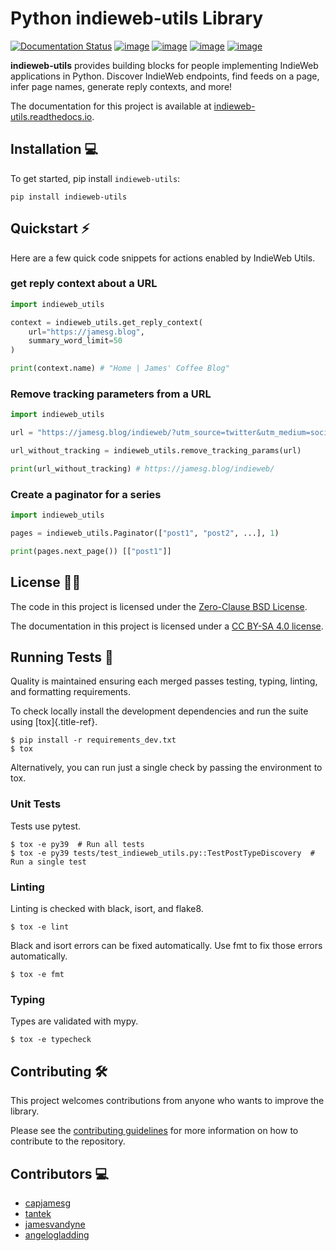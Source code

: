 # Python indieweb-utils Library

[![Documentation Status](https://readthedocs.org/projects/indieweb-utils/badge/?version=latest)](https://indieweb-utils.readthedocs.io/en/latest/?badge=latest)
[![image](https://badge.fury.io/py/indieweb-utils.svg)](https://badge.fury.io/py/indieweb-utils)
[![image](https://img.shields.io/pypi/dm/indieweb-utils)](https://pypistats.org/packages/indieweb-utils)
[![image](https://img.shields.io/pypi/l/indieweb-utils)](https://github.com/capjamesg/indieweb-utils/blob/main/LICENSE)
[![image](https://img.shields.io/pypi/pyversions/indieweb-utils)](https://badge.fury.io/py/indieweb-utils)

**indieweb-utils** provides building blocks for people implementing IndieWeb applications in Python. Discover IndieWeb endpoints, find feeds on a page, infer page names, generate reply contexts, and more!

The documentation for this project is available at [indieweb-utils.readthedocs.io](https://indieweb-utils.readthedocs.io/en/latest/).

## Installation 💻

To get started, pip install `indieweb-utils`:

    pip install indieweb-utils

## Quickstart ⚡

Here are a few quick code snippets for actions enabled by IndieWeb Utils.

### get reply context about a URL

``` python
import indieweb_utils

context = indieweb_utils.get_reply_context(
    url="https://jamesg.blog",
    summary_word_limit=50
)

print(context.name) # "Home | James' Coffee Blog"
```

### Remove tracking parameters from a URL

``` python
import indieweb_utils

url = "https://jamesg.blog/indieweb/?utm_source=twitter&utm_medium=social&utm_campaign=webmention"

url_without_tracking = indieweb_utils.remove_tracking_params(url)

print(url_without_tracking) # https://jamesg.blog/indieweb/
```

### Create a paginator for a series

``` python
import indieweb_utils

pages = indieweb_utils.Paginator(["post1", "post2", ...], 1)

print(pages.next_page()) [["post1"]]
```

## License 👩‍⚖️

The code in this project is licensed under the [Zero-Clause BSD
License](LICENSE.md).

The documentation in this project is licensed under a [CC BY-SA 4.0 license](https://creativecommons.org/licenses/by-sa/4.0/).

## Running Tests 🧪

Quality is maintained ensuring each merged passes testing, typing, linting, and formatting requirements.

To check locally install the development dependencies and run the suite using [tox]{.title-ref}.

    $ pip install -r requirements_dev.txt
    $ tox

Alternatively, you can run just a single check by passing the environment to tox.

### Unit Tests

Tests use pytest.

    $ tox -e py39  # Run all tests
    $ tox -e py39 tests/test_indieweb_utils.py::TestPostTypeDiscovery  # Run a single test

### Linting

Linting is checked with black, isort, and flake8.

    $ tox -e lint

Black and isort errors can be fixed automatically. Use fmt to fix those errors automatically.

    $ tox -e fmt

### Typing

Types are validated with mypy.

    $ tox -e typecheck

## Contributing 🛠️

This project welcomes contributions from anyone who wants to improve the
library.

Please see the [contributing guidelines](CONTRIBUTING.md) for more
information on how to contribute to the repository.

## Contributors 💻

-   [capjamesg](https://github.com/capjamesg)
-   [tantek](https://github.com/tantek)
-   [jamesvandyne](https://github.com/jamesvandyne)
-   [angelogladding](https://github.com/angelogladding)
